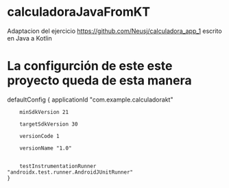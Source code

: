 # calculadoraJavaFromKT

Adaptacion del ejercicio https://github.com/Neusj/calculadora_app_1
escrito en Java a Kotlin

# La configurción de este este proyecto queda de esta manera

 defaultConfig {
        applicationId "com.example.calculadorakt"
        
        minSdkVersion 21
        
        targetSdkVersion 30
        
        versionCode 1
        
        versionName "1.0"


        testInstrumentationRunner "androidx.test.runner.AndroidJUnitRunner"
    }
